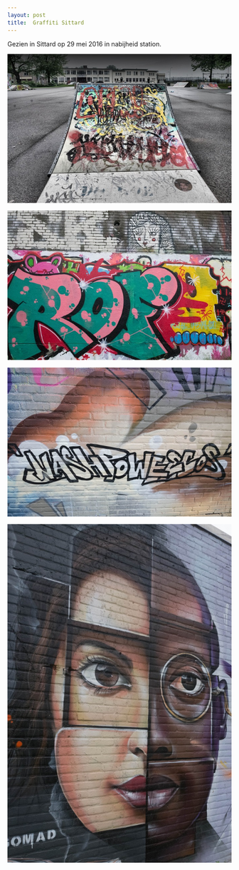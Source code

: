 ```yaml
---
layout: post
title:  Graffiti Sittard
---
```

Gezien in Sittard op 29 mei 2016 in nabijheid station.

![](/img/IMGP6512-3.jpg) 


![](/img/IMGP6474.jpg-2)


![](/img/IMGP6486.jpg-2)

![](/img/IMGP6494.jpg)

